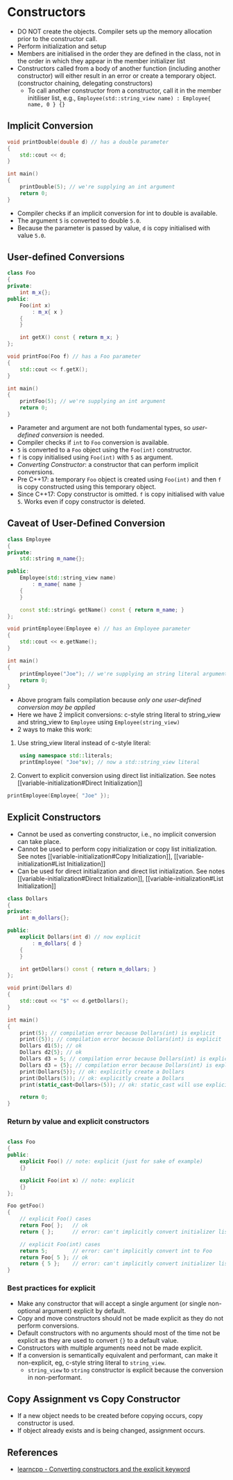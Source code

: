 # Constructors
* DO NOT create the objects. Compiler sets up the memory allocation prior to the constructor call.
* Perform initialization and setup
* Members are initialised in the order they are defined in the class, not in the order in which they appear in the member initializer list
* Constructors called from a body of another function (including another constructor) will either result in an error or create a temporary object. (constructor chaining, delegating constructors)
    * To call another constructor from a constructor, call it in the member initiliser list, e.g., `Employee(std::string_view name) : Employee{ name, 0 } {}`


## Implicit Conversion
```cpp
void printDouble(double d) // has a double parameter
{
    std::cout << d;
}

int main()
{
    printDouble(5); // we're supplying an int argument
    return 0;
}
```

* Compiler checks if an implicit conversion for int to double is available. 
* The argument `5` is converted to double `5.0`.
* Because the parameter is passed by value, `d` is copy initialised with value `5.0`. 


## User-defined Conversions

```cpp
class Foo
{
private:
    int m_x{};
public:
    Foo(int x)
        : m_x{ x }
    {
    }

    int getX() const { return m_x; }
};

void printFoo(Foo f) // has a Foo parameter
{
    std::cout << f.getX();
}

int main()
{
    printFoo(5); // we're supplying an int argument
    return 0;
}
```
* Parameter and argument are not both fundamental types, so *user-defined conversion* is needed.
* Compiler checks if `int` to `Foo` conversion is available.
* `5` is converted to a `Foo` object using the `Foo(int)` constructor.
* `f` is copy initialised using `Foo(int)` with `5` as argument.
* *Converting Constructor*: a constructor that can perform implicit conversions. 
* Pre C++17: a temporary `Foo` object is created using `Foo(int)` and then `f` is copy constructed using this temporary object.
* Since C++17: Copy constructor is omitted. `f` is copy initialised with value `5`. Works even if copy constructor is deleted.


## Caveat of User-Defined Conversion
```cpp
class Employee
{
private:
    std::string m_name{};

public:
    Employee(std::string_view name)
        : m_name{ name }
    {
    }

    const std::string& getName() const { return m_name; }
};

void printEmployee(Employee e) // has an Employee parameter
{
    std::cout << e.getName();
}

int main()
{
    printEmployee("Joe"); // we're supplying an string literal argument
    return 0;
}
```
* Above program fails compilation because *only one user-defined conversion may be applied*
* Here we have 2 implicit conversions: c-style string literal to string_view and string_view to `Employee` using `Employee(string_view)`
* 2 ways to make this work:
1. Use string_view literal instead of c-style literal:
```cpp
    using namespace std::literals;
    printEmployee( "Joe"sv); // now a std::string_view literal
```

2. Convert to explicit conversion using direct list initialization. See notes [[variable-initialization#Direct Initialization]]
```cpp
printEmployee(Employee{ "Joe" });
```


## Explicit Constructors
* Cannot be used as converting constructor, i.e., no implicit conversion can take place.
* Cannot be used to perform copy initialization or copy list initialization. See notes [[variable-initialization#Copy Initialization]], [[variable-initialization#List Initialization]]
* Can be used for direct initialization and direct list initialization. See notes [[variable-initialization#Direct Initialization]], [[variable-initialization#List Initialization]]

```cpp
class Dollars
{
private:
    int m_dollars{};

public:
    explicit Dollars(int d) // now explicit
        : m_dollars{ d }
    {
    }

    int getDollars() const { return m_dollars; }
};

void print(Dollars d)
{
    std::cout << "$" << d.getDollars();
}

int main()
{
    print(5); // compilation error because Dollars(int) is explicit
    print({5}); // compilation error because Dollars(int) is explicit
    Dollars d1(5); // ok
    Dollars d2{5}; // ok
    Dollars d3 = 5; // compilation error because Dollars(int) is explicit
    Dollars d3 = {5}; // compilation error because Dollars(int) is explicit
    print(Dollars{5}); // ok: explicitly create a Dollars
    print(Dollars(5)); // ok: explicitly create a Dollars
    print(static_cast<Dollars>(5)); // ok: static_cast will use explicit constructors

    return 0;
}
```

### Return by value and explicit constructors
```cpp

class Foo
{
public:
    explicit Foo() // note: explicit (just for sake of example)
    {}

    explicit Foo(int x) // note: explicit
    {}
};

Foo getFoo()
{
    // explicit Foo() cases
    return Foo{ };   // ok
    return { };      // error: can't implicitly convert initializer list to Foo

    // explicit Foo(int) cases
    return 5;        // error: can't implicitly convert int to Foo
    return Foo{ 5 }; // ok
    return { 5 };    // error: can't implicitly convert initializer list to Foo
}
```

### Best practices for explicit
* Make any constructor that will accept a single argument (or single non-optional argument) explicit by default. 
* Copy and move constructors should not be made explicit as they do not perform conversions.
* Default constructors with no arguments should most of the time not be explicit as they are used to convert `{}` to a default value.
* Constructors with multiple arguments need not be made explicit.
* If a conversion is semantically equivalent and performant, can make it non-explicit, eg, c-style string literal to `string_view`. 
    * `string_view` to `string` constructor is explicit because the conversion in non-performant.


## Copy Assignment vs Copy Constructor
* If a new object needs to be created before copying occurs, copy constructor is used.
* If object already exists and is being changed, assignment occurs.


## References
* [learncpp - Converting constructors and the explicit keyword](https://www.learncpp.com/cpp-tutorial/converting-constructors-and-the-explicit-keyword/)
